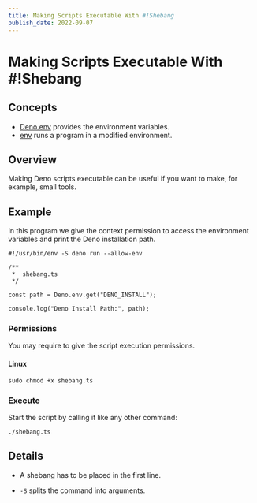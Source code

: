 ```yaml
---
title: Making Scripts Executable With #!Shebang
publish_date: 2022-09-07
---
```


# Making Scripts Executable With #!Shebang

## Concepts

- [Deno.env] provides the environment variables.
- [env] runs a program in a modified environment.

## Overview

Making Deno scripts executable can be useful if you want to make, for example,
small tools.

## Example

In this program we give the context permission to access the environment
variables and print the Deno installation path.

```ts, ignore
#!/usr/bin/env -S deno run --allow-env

/**
 *  shebang.ts
 */

const path = Deno.env.get("DENO_INSTALL");

console.log("Deno Install Path:", path);
```

### Permissions

You may require to give the script execution permissions.

#### Linux

```shell
sudo chmod +x shebang.ts
```

### Execute

Start the script by calling it like any other command:

```shell
./shebang.ts
```

## Details

- A shebang has to be placed in the first line.

- `-S` splits the command into arguments.

<!----------------------------------------------------------------------------->

[Deno.env]: https://doc.deno.land/deno/stable/~/Deno.env
[env]: https://www.man7.org/linux/man-pages/man1/env.1.html
